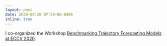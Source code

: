 ```yaml
---
layout: post
date: 2020-08-28 07:59:00-0400
inline: true
---
```



I co-organized the Workshop <a href="https://sites.google.com/view/btfm2020/homepage" target="blank">Benchmarking Trajectory Forecasting Models at ECCV 2020</a>.